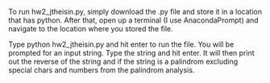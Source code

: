 To run hw2_jtheisin.py, simply download the .py file and store it in a location that has python. 
After that, open up a terminal (I use AnacondaPrompt) and navigate to the location where
you stored the file. 

Type python hw2_jtheisin.py  and hit enter to run the file. 
You will be prompted for an input string. 
Type the string and hit enter. 
It will then print out the reverse of the string and if 
the string is a palindrom excluding special chars and numbers
from the palindrom analysis. 
